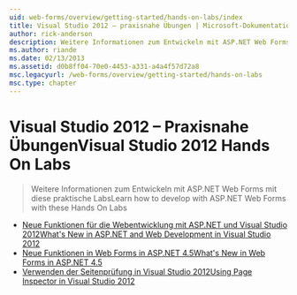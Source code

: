 ```yaml
---
uid: web-forms/overview/getting-started/hands-on-labs/index
title: Visual Studio 2012 – praxisnahe Übungen | Microsoft-Dokumentation
author: rick-anderson
description: Weitere Informationen zum Entwickeln mit ASP.NET Web Forms mit diese praktische Labs
ms.author: riande
ms.date: 02/13/2013
ms.assetid: d0b8ff04-70e0-4453-a331-a4a4f57d72a8
msc.legacyurl: /web-forms/overview/getting-started/hands-on-labs
msc.type: chapter
---
```

<a name="visual-studio-2012-hands-on-labs"></a><span data-ttu-id="9ef93-103">Visual Studio 2012 – Praxisnahe Übungen</span><span class="sxs-lookup"><span data-stu-id="9ef93-103">Visual Studio 2012 Hands On Labs</span></span>
====================
> <span data-ttu-id="9ef93-104">Weitere Informationen zum Entwickeln mit ASP.NET Web Forms mit diese praktische Labs</span><span class="sxs-lookup"><span data-stu-id="9ef93-104">Learn how to develop with ASP.NET Web Forms with these Hands On Labs</span></span>


- [<span data-ttu-id="9ef93-105">Neue Funktionen für die Webentwicklung mit ASP.NET und Visual Studio 2012</span><span class="sxs-lookup"><span data-stu-id="9ef93-105">What's New in ASP.NET and Web Development in Visual Studio 2012</span></span>](whats-new-in-aspnet-and-web-development-in-visual-studio-2012.md)
- [<span data-ttu-id="9ef93-106">Neue Funktionen in Web Forms in ASP.NET 4.5</span><span class="sxs-lookup"><span data-stu-id="9ef93-106">What's New in Web Forms in ASP.NET 4.5</span></span>](whats-new-in-web-forms-in-aspnet-45.md)
- [<span data-ttu-id="9ef93-107">Verwenden der Seitenprüfung in Visual Studio 2012</span><span class="sxs-lookup"><span data-stu-id="9ef93-107">Using Page Inspector in Visual Studio 2012</span></span>](using-page-inspector-in-visual-studio-2012.md)
